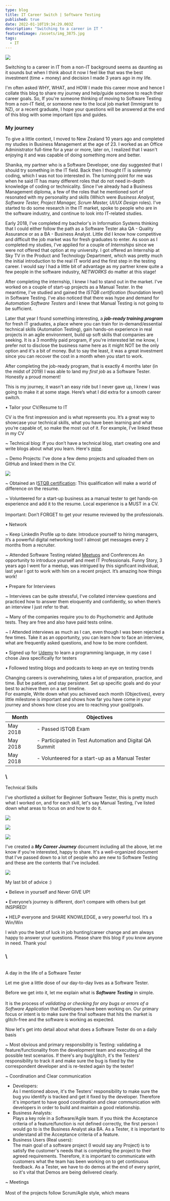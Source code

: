 ```yaml
---
type: blog
title: IT Career Switch | Software Testing
published: true
date: 2022-01-10T19:34:29.003Z
description: "Switching to a career in IT "
featuredimage: /assets/img_3875.jpg
tags:
  - IT
---
```

![](/assets/img_3875.jpg)

Switching to a career in IT from a non-IT background seems as daunting as it sounds but when I think about it now I feel like that was the best investment (time + money) and decision I made 3 years ago in my life. 

I'm often asked WHY, WHAT, and HOW I made this career move and hence I collate this blog to share my journey and help/guide someone to reach their career goals. So, If you're someone thinking of moving to Software Testing from a non-IT field, or someone new to the local job market (Immigrant to NZ), or a recent graduate, I hope your questions will be answered at the end of this blog with some important tips and guides. 

### My journey

To give a little context, I moved to New Zealand 10 years ago and completed my studies in Business Management at the age of 23. I worked as an Office Administrator full-time for a year or more, later on, I realized that I wasn't enjoying it and was capable of doing something more and better. 

Shanika, my partner who is a Software Developer, one day suggested that I should try something in the IT field. Back then I thought IT is solemnly coding, which I was not too interested in. The turning point for me was when he said IT has many different roles that do not need in-depth knowledge of coding or technicality. Since I've already had a Business Management diploma, a few of the roles that he mentioned sort of resonated with my personality and skills (Which were *Business Analyst, Software Tester, Project Manager, Scrum Master, UI/UX Design* roles). I've started to do some research in the IT market, spoke to people who are in the software industry, and continue to look into IT-related studies. 

Early 2018, I've completed my bachelor's in Information Systems thinking that I could either follow the path as a Software Tester aka QA - Quality Assurance or as a BA - Business Analyst. Little did I know how competitive and difficult the job market was for fresh graduates to enter. As soon as I completed my studies, I've applied for a couple of *Internships* since we were not offered that option at my university. I got offered an Internship at Sky TV in the Product and Technology Department, which was pretty much the initial introduction to the real IT world and the first step in the testing career. I would say I had a little bit of advantage as my partner knew quite a few people in the software industry, *NETWORKS* do matter at this stage! 

After completing the internship, I knew I had to stand out in the market. I've worked on a couple of start-up projects as a Manual Tester. In the meantime, I've studied and gained the *ISTQB certification* (foundation level) in Software Testing. I've also noticed that there was hype and demand for *Automation Software Testers* and I knew that Manual Testing is not going to be sufficient. 

Later that year I found something interesting, a ***job-ready training program*** for fresh IT graduates, a place where you can train for in-demand/essential technical skills (Automation Testing), gain hands-on experience in real projects in an agile environment, build up soft skills that companies are seeking. It is a 3 monthly paid program, if you're interested let me know, I prefer not to disclose the business name here as it might NOT be the only option and it's a bit of money. But to say the least, it was a great investment since you can recover the cost in a month when you start to work. 

After completing the job-ready program, that is exactly 4 months later (in the midst of 2019) I was able to land my *first job* as a Software Tester. Honestly a proud moment! 

This is my journey, it wasn't an easy ride but I never gave up, I knew I was going to make it at some stage. Here’s what I did extra for a smooth career switch. 

• Tailor your CV/Resume to IT

CV is the first impression and is what represents you. It’s a great way to showcase your technical skills, what you have been learning and what you’re capable of, so make the most out of it.  For example, I’ve linked these in my CV

~ Technical blog: If you don’t have a technical blog, start creating one and write blogs about what you learn. Here's [mine](https://maryannroshani.home.blog/). 

~ Demo Projects: I've done a few demo projects and uploaded them on GitHub and linked them in the CV. 

![](/assets/screen-shot-2022-01-11-at-8.29.42-am.png)

~ Obtained an I[STQB certification](https://www.istqb.org/certification-path-root/why-istqb-certification.html): This qualification will make a world of difference on the resume.

~ Volunteered for a start-up business as a manual tester to get hands-on experience and add it to the resume. Local experience is a MUST in a CV. \
\
Important: Don’t FORGET to get your resume reviewed by the professionals.

• Network 

~ Keep LinkedIn Profile up to date: Introduce yourself to hiring managers, it’s a powerful digital networking tool! I almost get messages every 2 months from a recruiter.

~ Attended Software Testing related [Meetups](https://www.meetup.com/topics/software-qa-and-testing/nz/) and Conferences
An opportunity to introduce yourself and meet IT Professionals. Funny Story, 3 years ago I went for a meetup, was intrigued by this significant individual, last year I got to work with him on a recent project. It’s amazing how things work!

• Prepare for Interviews

~ Interviews can be quite stressful, I've collated interview questions and practiced how to answer them eloquently and confidently, so when there’s an interview I just refer to that. 

~ Many of the companies require you to do Psychometric and Aptitude tests. They are free and also have paid tests online. 

~ I Attended interviews as much as I can, even though I was been rejected a few times. Take it as an opportunity, you can learn how to face an interview, what are frequently asked questions, and how to be more confident. 

• Signed up for [Udemy](https://www.udemy.com/courses/search/?src=ukw&q=java+courses+for+testers) to learn a programming language, in my case I chose Java specifically for testers

• Followed testing blogs and podcasts to keep an eye on testing trends 

Changing careers is overwhelming, takes a lot of preparation, practice, and time. But be patient, and stay persistent. Set up specific goals and do your best to achieve them on a set timeline. \
For example, Write down what you achieved each month (Objectives), every little milestone is important and shows how far you have come in your journey and shows how close you are to reaching your goal/goals.

| Month    | Objectives                                               |
| -------- | -------------------------------------------------------- |
| May 2018 | \- Passed ISTQB Exam                                     |
| May 2018 | \- Participated in Test Automation and Digital QA Summit |
| May 2018 | \- Volunteered for a start-up as a Manual Tester         |

### \
Technical Skills

I've shortlisted a skillset for Beginner Software Tester, this is pretty much what I worked on, and for each skill, let's say Manual Testing, I've listed down what areas to focus on and how to do it.

![](/assets/skillset.jpg)

![](/assets/screen-shot-2022-01-11-at-8.12.56-am.png)

![](/assets/screen-shot-2022-01-11-at-8.15.49-am.png)

 I've created a ***My Career Journey*** document including all the above, let me know if you're interested, happy to share. It's a well-organized document that I've passed down to a lot of people who are new to Software Testing and these are the contents that I've included. 

![](/assets/screen-shot-2022-01-11-at-8.19.10-am.png)

My last bit of advice :) 

• Believe in yourself and Never GIVE UP!

• Everyone’s journey is different, don’t compare with others but get INSPIRED!

• HELP everyone and SHARE KNOWLEDGE, a very powerful tool. It’s a Win/Win

I wish you the best of luck in job hunting/career change and am always happy to answer your questions. Please share this blog if you know anyone in need. Thank you!

### \
\
A day in the life of a Software Tester

Let me give a little dose of our day-to-day lives as a Software Tester.

Before we get into it, let me explain what is ***Software Testing*** in simple. \
\
It is the process of *validating or checking for any bugs or errors of a Software Application* that Developers have been working on. Our primary focus or intent is to make sure the final software that hits the market is glitch-free and the software is working as expected. 

Now let's get into detail about what does a Software Tester do on a daily basis 

~ Most obvious and primary responsibility is Testing: validating a feature/functionality from the development team and executing all the possible test scenarios. If there's any bug/glitch, it's the Testers' responsibility to track it and make sure the bug is fixed by the correspondent developer and is re-tested again by the tester!

~ Coordination and Clear communication 

* Developers: \
  As I mentioned above, it's the Testers' responsibility to make sure the bug you identify is tracked and get it fixed by the developer. Therefore it's important to have good coordination and clear communication with developers in order to build and maintain a good relationship. 
* Business Analysts: \
  Plays a key role in a Software/Agile team. If you think the Acceptance criteria of a feature/function is not defined correctly, the first person I would go to is the Business Analyst aka BA. As a Tester, it is important to understand all the Acceptance criteria of a feature. 
* Business Users (Real users): \
  The main goal of a software project (I would say any Project) is to satisfy the customer's needs that is completing the project to their agreed requirements. Therefore, it is important to communicate with customers what the team has been working on to get continuous feedback. As a Tester, we have to do demos at the end of every sprint, so it's vital that Demos are being delivered clearly. 

~  Meetings\
\
Most of the projects follow Scrum/Agile style, which means